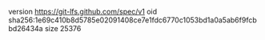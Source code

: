 version https://git-lfs.github.com/spec/v1
oid sha256:1e69c410b8d5785e02091408ce7e1fdc6770c1053bd1a0a5ab6f9fcbbd26434a
size 25376
